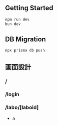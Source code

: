 ## Getting Started

```bash
npm run dev
bun dev
```

## DB Migration
```bash
npx prisma db push
```

## 画面設計
### /
### /login
### /labo/[laboid]
* a